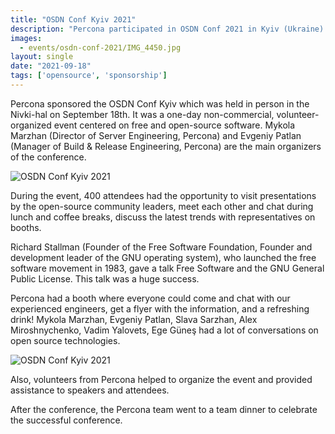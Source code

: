 ```yaml
---
title: "OSDN Conf Kyiv 2021"
description: "Percona participated in OSDN Conf 2021 in Kyiv (Ukraine). Attendees could meet experts on MySQL, PostgreSQL, MariaDB, and MongoDB on the booth, and visit talks on Kubernetes, databases, and open source."
images:
  - events/osdn-conf-2021/IMG_4450.jpg
layout: single
date: "2021-09-18"
tags: ['opensource', 'sponsorship']
---
```


Percona sponsored the OSDN Conf Kyiv which was held in person in the Nivki-hal on September 18th. It was a one-day non-commercial, volunteer-organized event centered on free and open-source software. Mykola Marzhan (Director of Server Engineering, Percona) and Evgeniy Patlan (Manager of Build & Release Engineering, Percona) are the main organizers of the conference. 

![OSDN Conf Kyiv 2021](/events/osdn-conf-2021/IMG_4426-COLLAGE.jpg)

During the event, 400 attendees had the opportunity to visit presentations by the open-source community leaders, meet each other and chat during lunch and coffee breaks, discuss the latest trends with representatives on booths. 

Richard Stallman (Founder of the Free Software Foundation, Founder and development leader of the GNU operating system), who launched the free software movement in 1983, gave a talk Free Software and the GNU General Public License. This talk was a huge success. 

Percona had a booth where everyone could come and chat with our experienced engineers, get a flyer with the information, and a refreshing drink! Mykola Marzhan, Evgeniy Patlan, Slava Sarzhan, Alex Miroshnychenko, Vadim Yalovets, Ege Güneş had a lot of conversations on open source technologies.

![OSDN Conf Kyiv 2021](/events/osdn-conf-2021/IMG_4475.jpg)

Also, volunteers from Percona helped to organize the event and provided assistance to speakers and attendees.

After the conference, the Percona team went to a team dinner to celebrate the successful conference. 
